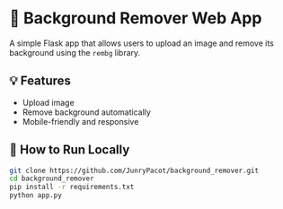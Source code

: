 # 🧼 Background Remover Web App

A simple Flask app that allows users to upload an image and remove its background using the `rembg` library.

## 💡 Features
- Upload image
- Remove background automatically
- Mobile-friendly and responsive

## 🚀 How to Run Locally

```bash
git clone https://github.com/JunryPacot/background_remover.git
cd background_remover
pip install -r requirements.txt
python app.py
